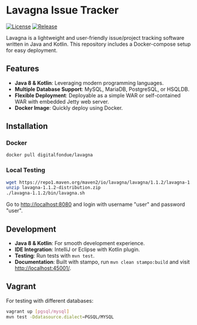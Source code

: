 # Lavagna Issue Tracker

[![License](https://img.shields.io/github/license/digitalfondue/lavagna.svg)](https://github.com/digitalfondue/lavagna/blob/master/LICENSE)
[![Release](https://img.shields.io/github/release/digitalfondue/lavagna.svg)](https://github.com/digitalfondue/lavagna/releases)

Lavagna is a lightweight and user-friendly issue/project tracking software written in Java and Kotlin. This repository includes a Docker-compose setup for easy deployment.

## Features

- **Java 8 & Kotlin**: Leveraging modern programming languages.
- **Multiple Database Support**: MySQL, MariaDB, PostgreSQL, or HSQLDB.
- **Flexible Deployment**: Deployable as a simple WAR or self-contained WAR with embedded Jetty web server.
- **Docker Image**: Quickly deploy using Docker.

## Installation

### Docker

```bash
docker pull digitalfondue/lavagna
```

### Local Testing

```bash
wget https://repo1.maven.org/maven2/io/lavagna/lavagna/1.1.2/lavagna-1.1.2-distribution.zip
unzip lavagna-1.1.2-distribution.zip
./lavagna-1.1.2/bin/lavagna.sh
```

Go to [http://localhost:8080](http://localhost:8080) and login with username "user" and password "user".

## Development

- **Java 8 & Kotlin**: For smooth development experience.
- **IDE Integration**: IntelliJ or Eclipse with Kotlin plugin.
- **Testing**: Run tests with `mvn test`.
- **Documentation**: Built with stampo, run `mvn clean stampo:build` and visit [http://localhost:45001/](http://localhost:45001/).

## Vagrant

For testing with different databases:

```bash
vagrant up [pgsql/mysql]
mvn test -Ddatasource.dialect=PGSQL/MYSQL
```